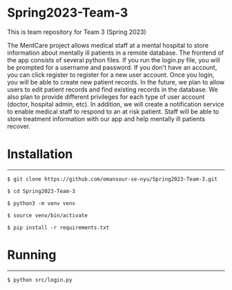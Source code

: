 # Spring2023-Team-3
This is team repository for Team 3 (Spring 2023)

The MentCare project allows medical staff at a mental hospital to store information about mentally ill patients in a remote database. The frontend of the app consists of several python files. If you run the login.py file, you will be prompted for a username and password. If you don't have an account, you can click register to register for a new user account. Once you login, you will be able to create new patient records. In the future, we plan to allow users to edit patient records and find existing records in the database. We also plan to provide different privileges for each type of user account (doctor, hospital admin, etc). In addition, we will create a notification service to enable medical staff to respond to an at risk patient. Staff will be able to store treatment information with our app and help mentally ill patients recover.

# Installation
-----------------
`$ git clone https://github.com/omansour-se-nyu/Spring2023-Team-3.git` 

`$ cd Spring2023-Team-3`

`$ python3 -m venv venv`

`$ source venv/bin/activate`

`$ pip install -r requirements.txt`

# Running
-----------------
`$ python src/login.py`
